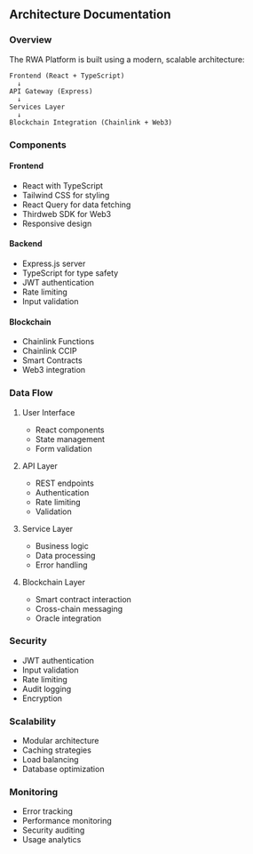 ## Architecture Documentation

### Overview

The RWA Platform is built using a modern, scalable architecture:

```
Frontend (React + TypeScript)
  ↓
API Gateway (Express)
  ↓
Services Layer
  ↓
Blockchain Integration (Chainlink + Web3)
```

### Components

#### Frontend
- React with TypeScript
- Tailwind CSS for styling
- React Query for data fetching
- Thirdweb SDK for Web3
- Responsive design

#### Backend
- Express.js server
- TypeScript for type safety
- JWT authentication
- Rate limiting
- Input validation

#### Blockchain
- Chainlink Functions
- Chainlink CCIP
- Smart Contracts
- Web3 integration

### Data Flow

1. User Interface
   - React components
   - State management
   - Form validation

2. API Layer
   - REST endpoints
   - Authentication
   - Rate limiting
   - Validation

3. Service Layer
   - Business logic
   - Data processing
   - Error handling

4. Blockchain Layer
   - Smart contract interaction
   - Cross-chain messaging
   - Oracle integration

### Security

- JWT authentication
- Input validation
- Rate limiting
- Audit logging
- Encryption

### Scalability

- Modular architecture
- Caching strategies
- Load balancing
- Database optimization

### Monitoring

- Error tracking
- Performance monitoring
- Security auditing
- Usage analytics